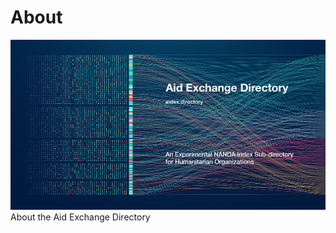 # About
![NANDA Sub-directory](https://github.com/Aidex-Directory/About/blob/main/media/AidExchange1000.png)
About the Aid Exchange Directory
